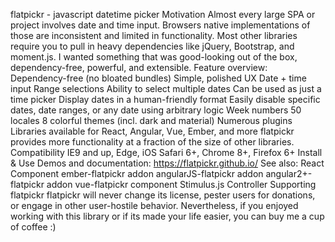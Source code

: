 flatpickr - javascript datetime picker Motivation Almost every large SPA or project involves date and time input. Browsers native implementations of those are inconsistent and limited in functionality. Most other libraries require you to pull in heavy dependencies like jQuery, Bootstrap, and moment.js. I wanted something that was good-looking out of the box, dependency-free, powerful, and extensible. Feature overview: Dependency-free (no bloated bundles) Simple, polished UX Date + time input Range selections Ability to select multiple dates Can be used as just a time picker Display dates in a human-friendly format Easily disable specific dates, date ranges, or any date using arbitrary logic Week numbers 50 locales 8 colorful themes (incl. dark and material) Numerous plugins Libraries available for React, Angular, Vue, Ember, and more flatpickr provides more functionality at a fraction of the size of other libraries. Compatibility IE9 and up, Edge, iOS Safari 6+, Chrome 8+, Firefox 6+ Install & Use Demos and documentation: https://flatpickr.github.io/ See also: React Component ember-flatpickr addon angularJS-flatpickr addon angular2+-flatpickr addon vue-flatpickr component Stimulus.js Controller Supporting flatpickr flatpickr will never change its license, pester users for donations, or engage in other user-hostile behavior. Nevertheless, if you enjoyed working with this library or if its made your life easier, you can buy me a cup of coffee :)